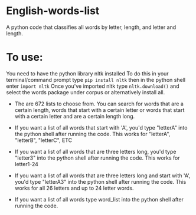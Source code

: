 # English-words-list
A python code that classifies all words by letter, length, and letter and length.
# To use:
You need to have the python library nltk installed
To do this in your terminal/command prompt type
`pip install nltk`
then in the python shell enter `import nltk` 
Once you've imported nltk type `nltk.download()` and select the words package under corpus or alternatively install all.

 + The are 672 lists to choose from. You can search for words that are a certain length, words that start with a certain letter or words that start with a certain letter and are a certain length long.

 + If you want a list of all words that start with 'A', you'd type "letterA" into the python shell after running the code. This works for "letterA", "letterB", "letterC", ETC

 + If you want a list of all words that are three letters long, you'd type "letter3" into the python shell after running the code. This works for letter1-24

 + If you want a list of all words that are three letters long and start with 'A', you'd type "letterA3" into the python shell after running the code. This works for all 26 letters and up to 24 letter words. 
 + If you want a list of all words type word_list into the python shell after running the code.

